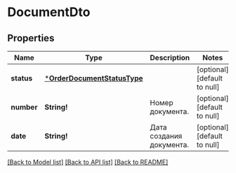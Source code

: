 # DocumentDto

## Properties
Name | Type | Description | Notes
------------ | ------------- | ------------- | -------------
**status** | [***OrderDocumentStatusType**](OrderDocumentStatusType.md) |  | [optional] [default to null]
**number** | **String!** | Номер документа. | [optional] [default to null]
**date** | **String!** | Дата создания документа. | [optional] [default to null]

[[Back to Model list]](../README.md#documentation-for-models) [[Back to API list]](../README.md#documentation-for-api-endpoints) [[Back to README]](../README.md)


